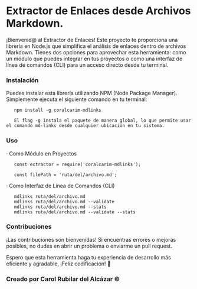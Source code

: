 <h1>Extractor de Enlaces desde Archivos Markdown.</h1>

¡Bienvenid@ al Extractor de Enlaces! Este proyecto te proporciona una librería en Node.js que simplifica el análisis de enlaces dentro de archivos Markdown. 
Tienes dos opciones para aprovechar esta herramienta: como un módulo que puedes integrar en tus proyectos o como una interfaz de línea de comandos (CLI) para un acceso directo desde tu terminal.

<h3>Instalación</h3>

Puedes instalar esta librería utilizando NPM (Node Package Manager). Simplemente ejecuta el siguiente comando en tu terminal:

       npm install -g coralcarim-mdlinks

       El flag -g instala el paquete de manera global, lo que permite usar el comando md-links desde cualquier ubicación en tu sistema.

<h3>Uso</h3>

· Como Módulo en Proyectos

       const extractor = require('coralcarim-mdlinks');

       const filePath = 'ruta/del/archivo.md';


· Como Interfaz de Línea de Comandos (CLI)

       mdlinks ruta/del/archivo.md 
       mdlinks ruta/del/archivo.md --validate
       mdlinks ruta/del/archivo.md --stats
       mdlinks ruta/del/archivo.md --validate --stats

<h3>Contribuciones</h3>

¡Las contribuciones son bienvenidas! Si encuentras errores o mejoras posibles, no dudes en abrir un problema o enviarme un pull request.

Espero que esta herramienta haga tu experiencia de desarrollo más eficiente y agradable, ¡Feliz codificación! 🚀


<h3>Creado por Carol Rubilar del Alcázar ©</h3>